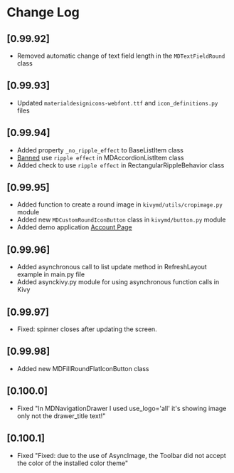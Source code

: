 # Change Log


## [0.99.92]

  - Removed automatic change of text field length in the `MDTextFieldRound` class

## [0.99.93]

  - Updated `materialdesignicons-webfont.ttf` and `icon_definitions.py` files

## [0.99.94]

  - Added property `_no_ripple_effect` to BaseListItem class
  - [Banned](https://www.youtube.com/watch?v=P_9oSx0Pz_U) use `ripple effect` in MDAccordionListItem class
  - Added check to use `ripple effect` in RectangularRippleBehavior class

## [0.99.95]

  - Added function to create a round image in `kivymd/utils/cropimage.py` module
  - Added new `MDCustomRoundIconButton` class in `kivymd/button.py` module
  - Added demo application [Account Page](https://www.youtube.com/watch?v=dfUOwqtYoYg)

## [0.99.96]
  - Added asynchronous call to list update method in RefreshLayout example in main.py file
  - Added asynckivy.py module for using asynchronous function calls in Kivy

## [0.99.97]
  - Fixed: spinner closes after updating the screen.

## [0.99.98]
  - Added new MDFillRoundFlatIconButton class

## [0.100.0]
  - Fixed "In MDNavigationDrawer I used use_logo='all' it's showing image only not the drawer_title text!"

## [0.100.1]
  - Fixed "Fixed: due to the use of AsyncImage, the Toolbar did not accept the color of the installed color theme"